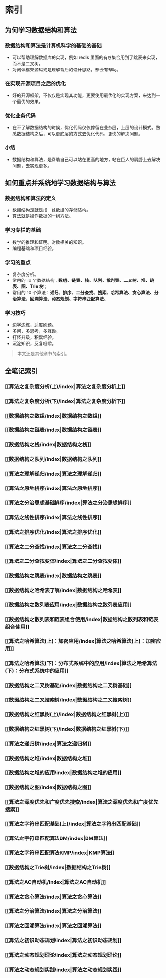 # 索引

## 为何学习数据结构和算法

### 数据结构和算法是计算机科学的基础的基础

* 可以帮助理解数据库的实现，例如 redis 里面的有序集合用到了跳表来实现，而不是二叉树。
* 对阅读框架源码或是理解背后的设计思路，都会有帮助。

### 在实现开源项目之后的优化

* 好的开源框架，不仅仅是实现其功能，更要使用最优化的实现方案，来达到一个最优的效果。

### 优化业务代码

* 在不了解数据结构的时候，优化代码仅仅停留在业务层，上层的设计模式。熟悉数据结构之后，可以更底层的方式去优化代码，更快的解决问题。

### 小结

* 数据结构和算法，是帮助自己可以站在更高的地方，站在巨人的肩膀上去解决问题，去实现更多。

## 如何重点并系统地学习数据结构与算法

### 数据结构和算法的定义

* 数据结构是就是指一组数据的存储结构。
* 算法就是操作数据的一组方法。

### 学习专栏的基础

* 数学的推理和证明。对数相关的知识。
* 编程基础和项目经验。

### 学习的重点

* 复杂度分析。
* 常用的 10 个数据结构：**数组、链表、栈、队列、散列表、二叉树、堆、跳表、图、Trie 树**；
* 常用的 10 个算法：**递归、排序、二分查找、搜索、哈希算法、贪心算法、分治算法、回溯算法、动态规划、字符串匹配算法**。

### 学习技巧

* 边学边练，适度刷题。
* 多问，多思考，多互动。
* 打怪升级，积累经验。
* 沉淀知识，反复咀嚼。

> 本文还是其他章节的索引。

## 全笔记索引

### [[算法之复杂度分析(上)/index|算法之复杂度分析上]]
### [[算法之复杂度分析(下)/index|算法之复杂度分析下]]
### [[数据结构之数组/index|数据结构之数组]]
### [[数据结构之链表/index|数据结构之链表]]
### [[数据结构之栈/index|数据结构之栈]]
### [[数据结构之队列/index|数据结构之队列]]
### [[算法之理解递归/index|算法之理解递归]]
### [[算法之原地排序/index|算法之原地排序]]
### [[算法之分治思想基础排序/index|算法之分治思想排序]]
### [[算法之线性排序/index|算法之线性排序]]
### [[算法之排序优化/index|算法之排序优化]]
### [[算法之二分查找/index|算法之二分查找]]
### [[算法之二分查找变体/index|算法之二分查找变体]]
### [[数据结构之跳表/index|数据结构之跳表]]
### [[数据结构之哈希表了解/index|数据结构之哈希表]]
### [[数据结构之散列表应用/index|数据结构之散列表应用]]
### [[数据结构之散列表和链表组合使用/index|数据结构之散列表和链表组合使用]]
### [[算法之哈希算法(上)：加密应用/index|算法之哈希算法(上)：加密应用]]
### [[算法之哈希算法(下)：分布式系统中的应用/index|算法之哈希算法(下)：分布式系统中的应用]]
### [[数据结构之二叉树基础/index|数据结构之二叉树基础]]
### [[数据结构之二叉搜索树/index|数据结构之二叉搜索树]]
### [[数据结构之红黑树(上)/index|数据结构之红黑树(上)]]
### [[数据结构之红黑树(下)/index|数据结构之红黑树(下)]]
### [[算法之递归树/index|算法之递归树]]
### [[数据结构之堆/index|数据结构之堆]]
### [[数据结构之堆的应用/index|数据结构之堆的应用]]
### [[数据结构之图/index|数据结构之图]]
### [[算法之深度优先和广度优先搜索/index|算法之深度优先和广度优先搜索]]
### [[算法之字符串匹配基础(上)/index|算法之字符串匹配基础]]
### [[算法之字符串匹配算法BM/index|BM算法]]
### [[算法之字符串匹配算法KMP/index|KMP算法]]
### [[数据结构之Trie树/index|数据结构之Trie树]]
### [[算法之AC自动机/index|算法之AC自动机]]
### [[算法之贪心算法/index|算法之贪心算法]]
### [[算法之分治算法/index|算法之分治算法]]
### [[算法之回溯算法/index|算法之回溯算法]]
### [[算法之初识动态规划/index|算法之初识动态规划]]
### [[算法之动态规划理论/index|算法之动态规划理论]]
### [[算法之动态规划实践/index|算法之动态规划实践]]